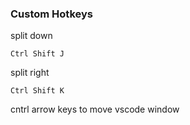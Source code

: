 ### Custom Hotkeys

split down

`Ctrl Shift J`

split right

`Ctrl Shift K`

cntrl arrow keys to move vscode window 